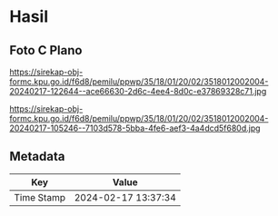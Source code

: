 # Hasil

## Foto C Plano

https://sirekap-obj-formc.kpu.go.id/f6d8/pemilu/ppwp/35/18/01/20/02/3518012002004-20240217-122644--ace66630-2d6c-4ee4-8d0c-e37869328c71.jpg

https://sirekap-obj-formc.kpu.go.id/f6d8/pemilu/ppwp/35/18/01/20/02/3518012002004-20240217-105246--7103d578-5bba-4fe6-aef3-4a4dcd5f680d.jpg


## Metadata

| Key        | Value               |
| ---------- | ------------------- |
| Time Stamp | 2024-02-17 13:37:34 |



